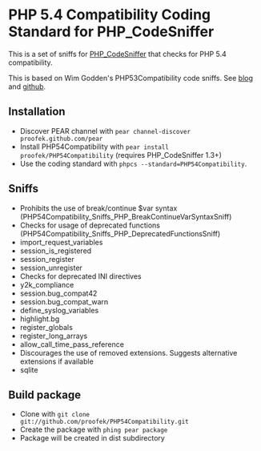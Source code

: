 PHP 5.4 Compatibility Coding Standard for PHP_CodeSniffer
=========================================================

This is a set of sniffs for [PHP_CodeSniffer](http://pear.php.net/PHP_CodeSniffer) that checks for PHP 5.4 compatibility.

This is based on Wim Godden's PHP53Compatibility code sniffs. See [blog](http://techblog.wimgodden.be/tag/codesniffer) and [github](https://github.com/wimg/PHP53Compat_CodeSniffer).

Installation
------------

* Discover PEAR channel with `pear channel-discover proofek.github.com/pear`
* Install PHP54Compatibility with `pear install proofek/PHP54Compatibility` (requires PHP_CodeSniffer 1.3+)
* Use the coding standard with `phpcs --standard=PHP54Compatibility`.

Sniffs 
------

* Prohibits the use of break/continue $var syntax (PHP54Compatibility_Sniffs_PHP_BreakContinueVarSyntaxSniff)
* Checks for usage of deprecated functions (PHP54Compatibility_Sniffs_PHP_DeprecatedFunctionsSniff)
 * import_request_variables
 * session_is_registered
 * session_register
 * session_unregister
* Checks for deprecated INI directives
 * y2k_compliance
 * session.bug_compat42
 * session.bug_compat_warn
 * define_syslog_variables
 * highlight.bg
 * register_globals
 * register_long_arrays
 * allow_call_time_pass_reference
* Discourages the use of removed extensions. Suggests alternative extensions if available
 * sqlite

Build package
-------------

* Clone with `git clone git://github.com/proofek/PHP54Compatibility.git`
* Create the package with `phing pear package`
* Package will be created in dist subdirectory
